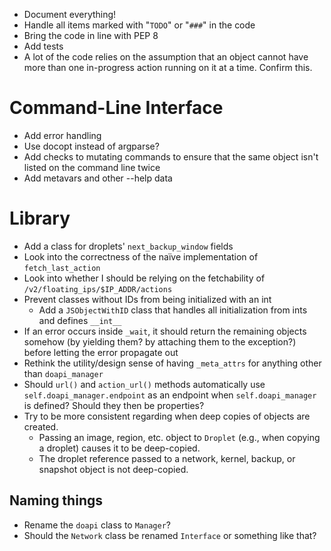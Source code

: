 - Document everything!
- Handle all items marked with "`TODO`" or "`###`" in the code
- Bring the code in line with PEP 8
- Add tests
- A lot of the code relies on the assumption that an object cannot have more
  than one in-progress action running on it at a time.  Confirm this.

# Command-Line Interface

- Add error handling
- Use docopt instead of argparse?
- Add checks to mutating commands to ensure that the same object isn't listed
  on the command line twice
- Add metavars and other --help data

# Library

- Add a class for droplets' `next_backup_window` fields
- Look into the correctness of the naïve implementation of `fetch_last_action`
- Look into whether I should be relying on the fetchability of
  `/v2/floating_ips/$IP_ADDR/actions`
- Prevent classes without IDs from being initialized with an int
    - Add a `JSObjectWithID` class that handles all initialization from ints
      and defines `__int__`
- If an error occurs inside `_wait`, it should return the remaining objects
  somehow (by yielding them? by attaching them to the exception?) before
  letting the error propagate out
- Rethink the utility/design sense of having `_meta_attrs` for anything other
  than `doapi_manager`
- Should `url()` and `action_url()` methods automatically use
  `self.doapi_manager.endpoint` as an endpoint when `self.doapi_manager` is
  defined?  Should they then be properties?
- Try to be more consistent regarding when deep copies of objects are created.
    - Passing an image, region, etc. object to `Droplet` (e.g., when copying a
      droplet) causes it to be deep-copied.
    - The droplet reference passed to a network, kernel, backup, or snapshot
      object is not deep-copied.

## Naming things

- Rename the `doapi` class to `Manager`?
- Should the `Network` class be renamed `Interface` or something like that?
